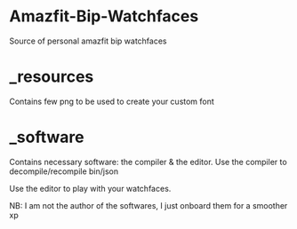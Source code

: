 # Amazfit-Bip-Watchfaces
Source of personal amazfit bip watchfaces

_resources
==========

Contains few png to be used to create your custom font

_software
=========

Contains necessary software: the compiler & the editor.
Use the compiler to decompile/recompile bin/json

Use the editor to play with your watchfaces.

NB: I am not the author of the softwares, I just onboard them for a smoother xp
